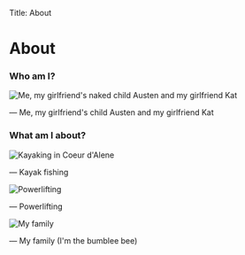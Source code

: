 Title: About

# About

### Who am I?

<img class="image-full-width" alt="Me, my girlfriend's naked child Austen and my girlfriend Kat" src="/images/eric_and_kat.jpg">

&mdash; Me, my girlfriend's child Austen and my girlfriend Kat

### What am I about?

<img class="image-full-width" alt="Kayaking in Coeur d'Alene" src="/images/kayak.jpg">

&mdash; Kayak fishing

<img class="image-full-width" alt="Powerlifting" src="/images/powerlifting.jpg">

&mdash; Powerlifting

<img class="image-full-width" alt="My family" src="/images/family.jpg">

&mdash; My family (I'm the bumblee bee)
